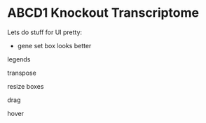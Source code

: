 # ABCD1 Knockout Transcriptome


Lets do stuff for UI pretty:
- gene set box looks better


legends


transpose


resize boxes


drag


hover
